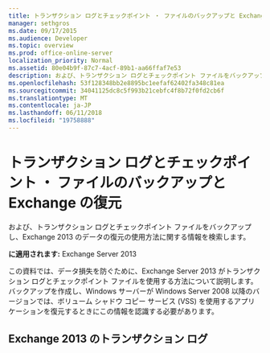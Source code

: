 ```yaml
---
title: トランザクション ログとチェックポイント ・ ファイルのバックアップと Exchange の復元
manager: sethgros
ms.date: 09/17/2015
ms.audience: Developer
ms.topic: overview
ms.prod: office-online-server
localization_priority: Normal
ms.assetid: 80e04b9f-87c7-4acf-89b1-aa66ffaf7e53
description: および、トランザクション ログとチェックポイント ファイルをバックアップし、Exchange 2013 のデータの復元の使用方法に関する情報を検索します。
ms.openlocfilehash: 53f128348bb2e8895bc1eefaf62402fa348c81ea
ms.sourcegitcommit: 34041125dc8c5f993b21cebfc4f8b72f0fd2cb6f
ms.translationtype: MT
ms.contentlocale: ja-JP
ms.lasthandoff: 06/11/2018
ms.locfileid: "19758888"
---
```

# <a name="transaction-logs-and-checkpoint-files-for-backup-and-restore-in-exchange"></a>トランザクション ログとチェックポイント ・ ファイルのバックアップと Exchange の復元

および、トランザクション ログとチェックポイント ファイルをバックアップし、Exchange 2013 のデータの復元の使用方法に関する情報を検索します。
  
**に適用されます:** Exchange Server 2013 
  
この資料では、データ損失を防ぐために、Exchange Server 2013 がトランザクション ログとチェックポイント ファイルを使用する方法について説明します。 バックアップを作成し、Windows サーバーが Windows Server 2008 以降のバージョンでは、ボリューム シャドウ コピー サービス (VSS) を使用するアプリケーションを復元するときにこの情報を認識する必要があります。
  
## <a name="transaction-logs-in-exchange-2013"></a>Exchange 2013 のトランザクション ログ

Exchange 2013 では、各データベースのトランザクション ログ ファイルの 1 つのセットを保持します。 トランザクションは、状態、またはデータベースの内容を変更する操作として定義されます。 データベース上のすべてのトランザクションが実行される個々 のデータベース レコードのトランザクション ログ ファイルです。 トランザクションのレコードは、データベース障害が発生した場合、すべてのコミットされたトランザクションを復旧できることを確実にデータベース自体に行われる前に、トランザクション ・ ログに書き込まれます。 2013 の Exchange データベースのトランザクション ログは、トランザクションがデータベース ファイルにコミットされる前にディスクに保存されます。 
  
データベースが更新される前にトランザクションの記録は、先行書き込みログと呼ばれます。 データベースが正しく戻す適切な状態に確実には、Exchange 2013 は、ページ ベースの書き込みは、チェックポイントを使用して、データベース ファイルにデータを書き込みます。 通常の操作中に Exchange ストア最初にトランザクション ・ ログ、データベースの変更を記録し、それらの変更、データベースのメモリ内コピーにします。 先頭と末尾の各トランザクションをトランザクション ログに記録します。 これにより、十分な情報が後で元に戻すまたは、データベースの操作をロールバックするに使用可能です。
  
ディスク上のデータベース ファイルが破損していても、トランザクション ログ ファイルが無事なときのエラーから回復する場合、復元アプリケーションでは、最初に正常だとわかっているデータベース ファイルのコピーを復元する必要があります。
  
Exchange ストアは、以前にバックアップしたトランザクション ログからトランザクションを再生してから、残りのトランザクションをディスク上のトランザクション ログ ファイルから再生します。トランザクションがトランザクション ログに記録される時点と、そのトランザクションが実際にデータベース ファイルに書き込まれる時点の間でシステムに障害が発生すると、トランザクションが失われる可能性がある点にご注意ください。  
  
Exchange ストアは、定期的にメモリ内のデータベース イメージを調べて、どのページに変更があったかを判断します。Exchange ストアは、保留中の変更を結合してから、該当するページをディスク上のデータベース ファイルに書き込みます。
  
## <a name="checkpoint-files-in-exchange-2013"></a>Exchange 2013 のチェックポイント ファイル

チェックポイント ファイルには、ログに記録されたトランザクションのどれがディスク上のデータベース ファイルに書き込まれたかを記録します。チェックポイント ファイルは、トランザクション ログのエントリで更新されたすべてのデータベース ページが正常にディスクに書き込まれた時点で先に進められます。チェックポイント ファイルは、既にディスク上のデータベース イメージに含まれるトランザクションを記録しているため、Exchange ストアは、チェックポイントの後に発生したトランザクションを再生するだけで十分です。バックアップ周期の長さによっては、システム障害時にデータベースに再生する必要のあるトランザクションの数を大幅に削減できます。
  
## <a name="see-also"></a>関連項目

- [Exchange 2013 のバックアップと復元の概念](backup-and-restore-concepts-for-exchange-2013.md)
- [Exchange 2013 のバックアップ操作の種類](types-of-backup-operations-for-exchange-2013.md)
- [2013 の Exchange データベースを復元します。](restoring-exchange-2013-databases.md)
    

